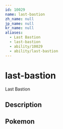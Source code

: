```yaml
---
id: 10029
name: last-bastion
zh_name: null
jp_name: null
kr_name: null
aliases:
  - Last Bastion
  - last-bastion
  - ability/10029
  - ability/last-bastion
---
```

# last-bastion

Last Bastion

## Description



## Pokemon



